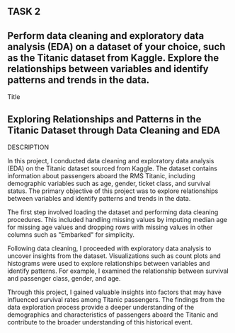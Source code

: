 TASK 2
---------------------------------------------------------------------------------------------------------------------------------------------------------------------------------------------------------------------------------------------------------------------------------
Perform data cleaning and exploratory data analysis (EDA) on a dataset of your choice, such as the Titanic dataset from Kaggle. Explore the relationships between variables and identify patterns and trends in the data.
---------------------------------------------------------------------------------------------------------------------------------------------------------------------------------------------------------------------------------------------------------------------------------
Title

Exploring Relationships and Patterns in the Titanic Dataset through Data Cleaning and EDA
 -------------------------------------------------------------------------------------------------------------------------------------------------------------------------------------------------------------------------------------------------------------------------------
DESCRIPTION

In this project, I conducted data cleaning and exploratory data analysis (EDA) on the Titanic dataset sourced from Kaggle. The dataset contains information about passengers aboard the RMS Titanic, including demographic variables such as age, gender, ticket class, and survival status. The primary objective of this project was to explore relationships between variables and identify patterns and trends in the data.

The first step involved loading the dataset and performing data cleaning procedures. This included handling missing values by imputing median age for missing age values and dropping rows with missing values in other columns such as "Embarked" for simplicity.

Following data cleaning, I proceeded with exploratory data analysis to uncover insights from the dataset. Visualizations such as count plots and histograms were used to explore relationships between variables and identify patterns. For example, I examined the relationship between survival and passenger class, gender, and age.

Through this project, I gained valuable insights into factors that may have influenced survival rates among Titanic passengers. The findings from the data exploration process provide a deeper understanding of the demographics and characteristics of passengers aboard the Titanic and contribute to the broader understanding of this historical event.
